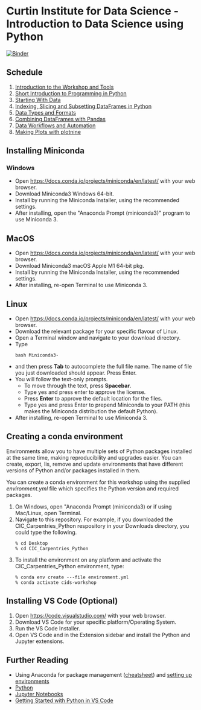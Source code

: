 # Curtin Institute for Data Science - Introduction to Data Science using Python

[![Binder](https://mybinder.org/badge.svg)](https://mybinder.org/v2/gh/CurtinIC/CIC_Carpentries_Python/master)


## Schedule

1. [Introduction to the Workshop and Tools](https://docs.google.com/presentation/d/1fLcE69MHGyxIe7hQbCRfwvFBdZb83kb4wilbCrWWq0w/edit?usp=sharing)
2. [Short Introduction to Programming in Python](https://datacarpentry.org/python-ecology-lesson/01-short-introduction-to-Python.html)
3. [Starting With Data](https://datacarpentry.org/python-ecology-lesson/02-starting-with-data.html)
4. [Indexing, Slicing and Subsetting DataFrames in Python](https://datacarpentry.org/python-ecology-lesson/03-index-slice-subset.html)
5. [Data Types and Formats](https://datacarpentry.org/python-ecology-lesson/04-data-types-and-format.html)
6. [Combining DataFrames with Pandas](https://datacarpentry.org/python-ecology-lesson/05-merging-data.html)
7. [Data Workflows and Automation](https://datacarpentry.org/python-ecology-lesson/06-loops-and-functions.html)
8. [Making Plots with plotnine](https://datacarpentry.org/python-ecology-lesson/07-visualization-ggplot-python.html)

## Installing Miniconda

### Windows
- Open https://docs.conda.io/projects/miniconda/en/latest/ with your web browser.
- Download Miniconda3 Windows 64-bit.
- Install by running the Miniconda Installer, using the recommended settings.
- After installing, open the "Anaconda Prompt (miniconda3)" program to use Miniconda 3.

## MacOS
- Open https://docs.conda.io/projects/miniconda/en/latest/ with your web browser.
- Download Miniconda3 macOS Apple M1 64-bit pkg.
- Install by running the Miniconda Installer, using the recommended settings.
- After installing, re-open Terminal to use Miniconda 3.

## Linux
- Open https://docs.conda.io/projects/miniconda/en/latest/ with your web browser.
- Download the relevant package for your specific flavour of Linux.
- Open a Terminal window and navigate to your download directory.
- Type
  ```
  bash Miniconda3-
  ```
- and then press **Tab** to autocomplete the full file name. The name of file you just downloaded should appear. Press Enter. 
- You will follow the text-only prompts. 
  - To move through the text, press **Spacebar**. 
  - Type yes and press enter to approve the license. 
  - Press **Enter** to approve the default location for the files. 
  - Type yes and press Enter to prepend Miniconda to your PATH (this makes the Miniconda distribution the default Python).
- After installing, re-open Terminal to use Miniconda 3.

## Creating a conda environment

Environments allow you to have multiple sets of Python packages installed at the same time, making reproducibility and upgrades easier. You can create, export, lis, remove and update environments that have different versions of Python and/or packages installed in them.

You can create a conda environment for this workshop using the supplied *environment.yml* file which specifies the Python version and required packages. 

1. On Windows, open "Anaconda Prompt (miniconda3) or if using Mac/Linux, open Terminal.
2. Navigate to this repository. For example, if you downloaded the CIC_Carpentries_Python respository in your Downloads directory, you could type the following.
    ```
    % cd Desktop
    % cd CIC_Carpentries_Python
    ```
3. To install the environment on any platform and activate the CIC_Carpentries_Python environment, type:
    ```
    % conda env create ---file environment.yml
    % conda activate cids-workshop
    ```
  
## Installing VS Code (Optional)
1. Open https://code.visualstudio.com/ with your web browser.
2. Download VS Code for your specific platform/Operating System.
3. Run the VS Code Installer.
4. Open VS Code and in the Extension sidebar and install the Python and Jupyter extensions.

## Further Reading

- Using Anaconda for package management ([cheatsheet](https://docs.conda.io/projects/conda/en/latest/_downloads/843d9e0198f2a193a3484886fa28163c/conda-cheatsheet.pdf)) and [setting up environments](https://medium.com/datareply/working-with-python-environments-anaconda-package-manager-and-ides-663e771b6ed8)
- [Python](https://www.python.org/)
- [Jupyter Notebooks](http://jupyter.org/)
- [Getting Started with Python in VS Code](https://code.visualstudio.com/docs/python/python-tutorial)
